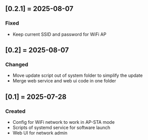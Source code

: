 ## [0.2.1] = 2025-08-07
### Fixed 
- Keep current SSID and password for WiFi AP 

## [0.2] = 2025-08-07
### Changed 
- Move update script out of system folder to simplify the update 
- Merge web service and web ui code in one folder 

## [0.1] = 2025-07-28
### Created 
- Config for WiFi network to work in AP-STA mode  
- Scripts of systemd service for software launch
- Web UI for network admin  
